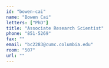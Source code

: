 ```yaml
---
id: "bowen-cai"
name: "Bowen Cai"
letters: ["PhD"]
title: "Associate Research Scientist"
phone: "851-5269"
fax: ""
email: "bc2283@cumc.columbia.edu"
room: "507"
url: ""
---
```

